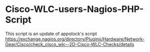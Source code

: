 # Cisco-WLC-users-Nagios-PHP-Script
This script is an update of appolock's script https://exchange.nagios.org/directory/Plugins/Hardware/Network-Gear/Cisco/check_cisco_wlc--2D-Cisco-WLC-Checks/details

